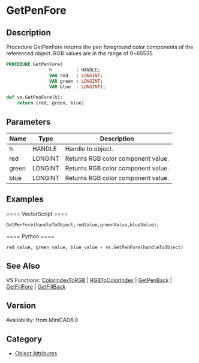 # GetPenFore

## Description
Procedure GetPenFore returns the pen foreground color components of the referenced object. RGB values are in the range of 0~65535.

```pascal
PROCEDURE GetPenFore(
				h         : HANDLE;
				VAR red   : LONGINT;
				VAR green : LONGINT;
				VAR blue  : LONGINT);
```

```python
def vs.GetPenFore(h):
    return (red, green, blue)
```

## Parameters
|Name|Type|Description|
|---|---|---|
|h|HANDLE|Handle to object.|
|red|LONGINT|Returns RGB color component value.|
|green|LONGINT|Returns RGB color component value.|
|blue|LONGINT|Returns RGB color component value.|

## Examples
==== VectorScript ====
```pascal
GetPenFore(handleToObject,redValue,greenValue,blueValue);
```
==== Python ====
```python
red_value, green_value, blue_value = vs.GetPenFore(handleToObject)
```

## See Also
VS Functions: [ColorIndexToRGB](ColorIndexToRGB.md) | [RGBToColorIndex](RGBToColorIndex.md) | [GetPenBack](GetPenBack.md) | [GetFillFore](GetFillFore.md) | [GetFillBack](GetFillBack.md)

## Version
Availability: from MiniCAD6.0

## Category
* [Object Attributes](../Categories/Object%20Attributes.md)
